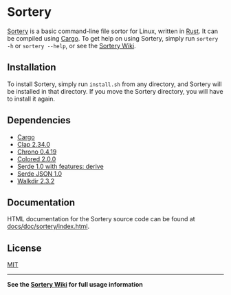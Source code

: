 <h1>Sortery</h1>

[Sortery](https://github.com/SamMatzko/Sortery) is a basic command-line file sortor for Linux, written in [Rust](https://github.com/rust-lang/rust). It can be compiled using [Cargo](https://github.com/rust-lang/cargo). To get help on using Sortery, simply run `sortery -h` or `sortery --help`, or see the [Sortery Wiki](https://github.com/SamMatzko/Sortery/wiki).

<h2>Installation</h2>

To install Sortery, simply run `install.sh` from any directory, and Sortery will be installed in that directory. If you move the Sortery
directory, you will have to install it again.

<h2>Dependencies</h2>
<ul>
  <li>
    <a href="https://crates.io/crates/cargo">Cargo</a>
  </li>
  <li>
    <a href="https://crates.io/crates/clap">Clap 2.34.0</a>
  </li>
  <li>
    <a href="https://crates.io/crates/chrono/0.4.19">Chrono 0.4.19</a>
  </li>
  <li>
    <a href="https://crates.io/crates/colored">Colored 2.0.0</a>
  </li>
  <li>
    <a href="https://create.io/crates/serde">Serde 1.0 with features: derive</a>
  </li>
  <li>
    <a href="https://crates.io/crates/serde_json">Serde JSON 1.0</a>
  </li>
  <li>
    <a href="https://crates.io/crates/walkdir">Walkdir 2.3.2</a>
  </li>
</ul>

<h2>Documentation</h2>

HTML documentation for the Sortery source code can be found at [docs/doc/sortery/index.html](docs/doc/sortery/index.html).

<h2>License</h2>

[MIT](https://github.com/SamMatzko/Sortery/blob/master/LICENSE-MIT.txt)

----------

**See the [Sortery Wiki](https://github.com/SamMatzko/Sortery/wiki) for full usage information**
